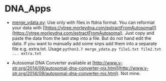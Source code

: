 # DNA_Apps

- [merge_ydata.py](http://dna.hellstrom.pw/DNA_Apps/merge_ydata.py ):
Use only with files in ftdna format.
You can reformat your data with [[https://ytree.morleydna.com/extractFromAutosomal]](https://ytree.morleydna.com/extractFromAutosomal). Just copy and paste the data from the last step into a file.
But do not hand edit the data.
If you want to manually add some snps add them into a separate file e.g. extra.txt.
Usage ``` python3.7 merge_ydata.py file1.txt file2.txt ... extra.txt ```





- Autosomal DNA Converter available at [http://www.y-str.org/2014/09/autosomal-dna-converter-nix.html](http://www.y-str.org/2014/09/autosomal-dna-converter-nix.html). Not mine.
